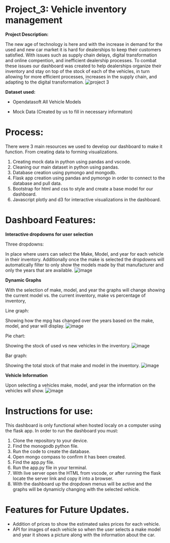 # Project_3: Vehicle inventory management

**Project Description:**

The new age of technology is here and with the increase in demand for the used and new car market it is hard for dealerships to keep their customers satisfied. With issues such as supply chain delays, digital transformation and online compention, and inefficient dealership processes. To combat these issues our dashboard was created to help dealerships organize their inventory and stay on top of the stock of each of the vehicles, in turn allowing for more efficient processes, increases in the supply chain, and adapting to the digital transformation. 
![project 3](https://github.com/user-attachments/assets/427dce21-4625-4e53-a9d8-c84f46d43c3b)


**Dataset used:**

  - Opendatasoft All Vehicle Models

  - Mock Data (Created by us to fill in necessary informaton) 

# Process:

There were 3 main resources we used to develop our dashboard to make it function. From creating data to forming visualizations.
  1. Creating mock data in python using pandas and vscode.
  2. Cleaning our main dataset in python using pandas.
  3. Database creation using pymongo and mongodb.
  4. Flask app creation using pandas and pymongo in order to connect to the database and pull data.
  5. Bootstrap for html and css to style and create a base model for our dashboard.
  6. Javascript plotly and d3 for interactive visualizations in the dashboard.

# Dashboard Features: 

**Interactive dropdowns for user selection**

Three dropdowns:

In place where users can select the Make, Model, and year for each vehicle in their inventory. 
Additionally once the make is selected the dropdowns will automatically filter to only show the models made by that manufacturer and only the years that are available. 
![image](https://github.com/user-attachments/assets/0f155a0e-6eec-4413-a12a-9d077e4d1822)


**Dynamic Graphs**

With the selection of make, model, and year the graphs will change showing the current model vs. the current inventory, make vs percentage of inventory, 

Line graph:

Showing how the mpg has changed over the years based on the make, model, and year will display. 
![image](https://github.com/user-attachments/assets/e5ae4cea-7872-422b-9bf8-726a17838a16)


Pie chart:

Showing the stock of used vs new vehicles in the inventory. 
![image](https://github.com/user-attachments/assets/9847b50a-3cb4-4d86-b294-44c093b4b6c5)


Bar graph: 

Showing the total stock of that make and model in the inventory.
![image](https://github.com/user-attachments/assets/0628dc03-8552-402d-9fb8-6fee0d3c67f4)


**Vehicle Information**

Upon selecting a vehicles make, model, and year the information on the vehicles will show. 
![image](https://github.com/user-attachments/assets/b641739f-5ccf-4671-b149-fdfda2561b33)



# Instructions for use: 

This dashboard is only functional when hosted localy on a computer using the flask app. In order to run the dashboard you must: 

  1. Clone the repository to your device.
  2. Find the monogodb python file.
  3. Run the code to create the database.
  4. Open mongo compass to confirm it has been created.
  5. Find the app.py file.
  6. Run the app.py file in your terminal.
  7. With live server open the HTML from vscode, or after running the flask locate the server link and copy it into a browser.
  8. With the dashboard up the dropdown menus will be active and the graphs will be dynamicly changing with the selected vehicle.

# Features for Future Updates.

  - Addition of prices to show the estimated sales prices for each vehicle. 
  - API for images of each vehicle so when the user selects a make model and year it shows a picture along with the information about the car. 
  



   
